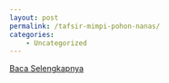 ```yaml
---
layout: post
permalink: /tafsir-mimpi-pohon-nanas/
categories:
    - Uncategorized
---
```


[Baca Selengkapnya](/09)